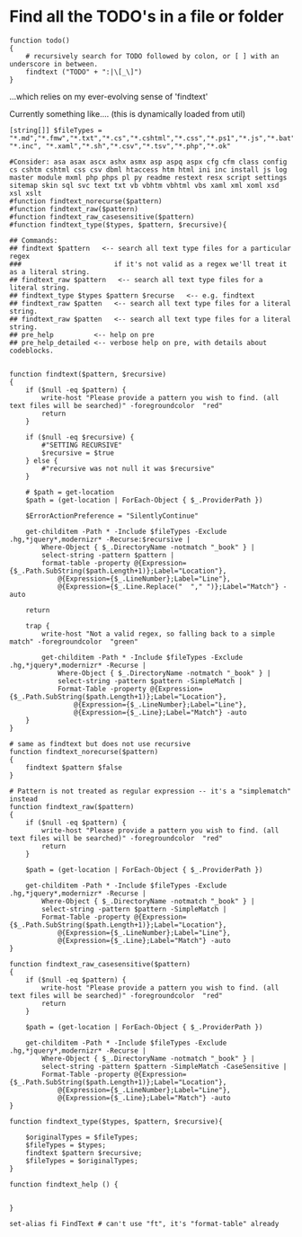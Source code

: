 ﻿# Find all the TODO's in a file or folder

	function todo()
	{
		# recursively search for TODO followed by colon, or [ ] with an underscore in between.
		findtext ("TODO" + ":|\[_\]")
	}

...which relies on my ever-evolving sense of 'findtext'

Currently something like.... (this is dynamically loaded from util)

	[string[]] $fileTypes = "*.md","*.fmw","*.txt","*.cs","*.cshtml","*.css","*.ps1","*.js","*.bat","*.vbs","*.vb","*.xml","*.config","*.htm","*.html","*.pre","*.ini","*.sql","*.linq","*.json","*.spark","*.ts","*.psm1","*.psd1","*.aspx","*.ascx","*.asp","*.asmx","*.pubxml","*.dgml","*.sln","*.*proj","*.spark","*.rdl","*.py","*.log","*.las","*.ascx", "*.inc", "*.xaml","*.sh","*.csv","*.tsv","*.php","*.ok"
	
	#Consider: asa asax ascx ashx asmx asp aspq aspx cfg cfm class config cs cshtm cshtml css csv dbml htaccess htm html ini inc install js log master module mxml php phps pl py readme restext resx script settings sitemap skin sql svc text txt vb vbhtm vbhtml vbs xaml xml xoml xsd xsl xslt
	#function findtext_norecurse($pattern)
	#function findtext_raw($pattern)
	#function findtext_raw_casesensitive($pattern)
	#function findtext_type($types, $pattern, $recursive){
	
	## Commands:
	## findtext $pattern   <-- search all text type files for a particular regex
	###                       if it's not valid as a regex we'll treat it as a literal string.
	## findtext_raw $pattern   <-- search all text type files for a literal string.
	## findtext_type $types $pattern $recurse   <-- e.g. findtext
	## findtext_raw $patten   <-- search all text type files for a literal string.
	## findtext_raw $patten   <-- search all text type files for a literal string.
	## pre_help          <-- help on pre
	## pre_help_detailed <-- verbose help on pre, with details about codeblocks.
	
	
	function findtext($pattern, $recursive)
	{
	    if ($null -eq $pattern) {
	        write-host "Please provide a pattern you wish to find. (all text files will be searched)" -foregroundcolor  "red"
	        return
	    }
	
	    if ($null -eq $recursive) {
	        #"SETTING RECURSIVE"
	        $recursive = $true
	    } else {
	        #"recursive was not null it was $recursive"
	    }
	
	    # $path = get-location
	    $path = (get-location | ForEach-Object { $_.ProviderPath })
	
	    $ErrorActionPreference = "SilentlyContinue"
	
	    get-childitem -Path * -Include $fileTypes -Exclude .hg,*jquery*,modernizr* -Recurse:$recursive |
	        Where-Object { $_.DirectoryName -notmatch "_book" } |
	        select-string -pattern $pattern |
	        format-table -property @{Expression={$_.Path.SubString($path.Length+1)};Label="Location"},
	            @{Expression={$_.LineNumber};Label="Line"},
	            @{Expression={$_.Line.Replace("  "," ")};Label="Match"} -auto
	
	    return
	
	    trap {
	        write-host "Not a valid regex, so falling back to a simple match" -foregroundcolor  "green"
	
	        get-childitem -Path * -Include $fileTypes -Exclude .hg,*jquery*,modernizr* -Recurse |
	            Where-Object { $_.DirectoryName -notmatch "_book" } |
	            select-string -pattern $pattern -SimpleMatch |
	            Format-Table -property @{Expression={$_.Path.SubString($path.Length+1)};Label="Location"},
	                @{Expression={$_.LineNumber};Label="Line"},
	                @{Expression={$_.Line};Label="Match"} -auto
	    }
	}
	
	# same as findtext but does not use recursive
	function findtext_norecurse($pattern)
	{
	    findtext $pattern $false
	}
	
	# Pattern is not treated as regular expression -- it's a "simplematch" instead
	function findtext_raw($pattern)
	{
	    if ($null -eq $pattern) {
	        write-host "Please provide a pattern you wish to find. (all text files will be searched)" -foregroundcolor  "red"
	        return
	    }
	
	    $path = (get-location | ForEach-Object { $_.ProviderPath })
	
	    get-childitem -Path * -Include $fileTypes -Exclude .hg,*jquery*,modernizr* -Recurse |
	        Where-Object { $_.DirectoryName -notmatch "_book" } |
	        select-string -pattern $pattern -SimpleMatch |
	        Format-Table -property @{Expression={$_.Path.SubString($path.Length+1)};Label="Location"},
	            @{Expression={$_.LineNumber};Label="Line"},
	            @{Expression={$_.Line};Label="Match"} -auto
	}
	
	function findtext_raw_casesensitive($pattern)
	{
	    if ($null -eq $pattern) {
	        write-host "Please provide a pattern you wish to find. (all text files will be searched)" -foregroundcolor  "red"
	        return
	    }
	
	    $path = (get-location | ForEach-Object { $_.ProviderPath })
	
	    get-childitem -Path * -Include $fileTypes -Exclude .hg,*jquery*,modernizr* -Recurse |
	        Where-Object { $_.DirectoryName -notmatch "_book" } |
	        select-string -pattern $pattern -SimpleMatch -CaseSensitive |
	        Format-Table -property @{Expression={$_.Path.SubString($path.Length+1)};Label="Location"},
	            @{Expression={$_.LineNumber};Label="Line"},
	            @{Expression={$_.Line};Label="Match"} -auto
	}
	
	function findtext_type($types, $pattern, $recursive){
	
		$originalTypes = $fileTypes;
		$fileTypes = $types;
		findtext $pattern $recursive;
		$fileTypes = $originalTypes;
	}
	
	function findtext_help () {
	 
	
	}
	
	set-alias fi FindText # can't use "ft", it's "format-table" already
